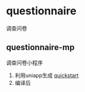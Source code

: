 # questionnaire
调查问卷

## questionnaire-mp
调查问卷小程序

1. 利用uniapp生成 [quickstart](https://uniapp.dcloud.io/quickstart-cli)
2. 编译后
